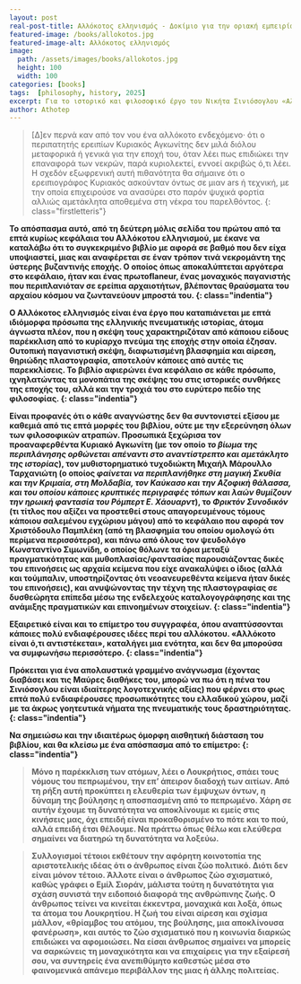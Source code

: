 ```yaml
---
layout: post
real-post-title: Αλλόκοτος ελληνισμός - Δοκίμιο για την οριακή εμπειρία των ιδεών - Νικήτας Σινιόσογλου (Κίχλη, 2016)
featured-image: /books/allokotos.jpg
featured-image-alt: Αλλόκοτος ελληνισμός
image:
  path: /assets/images/books/allokotos.jpg
  height: 100
  width: 100
categories: [books]
tags:  [philosophy, history, 2025]
excerpt: Για το ιστορικό και φιλοσοφικό έργο του Νικήτα Σινιόσογλου «Αλλόκοτος ελληνισμός».
author: Athotep
---
```


>[Δ]εν περνά καν από τον νου ένα αλλόκοτο ενδεχόμενο· ότι ο περιπατητής ερειπίων Κυριακός Αγκωνίτης δεν μιλά διόλου μεταφορικά ή γενικά για την εποχή του, όταν λέει πως επιδιώκει την επαναφορά των νεκρών, παρά κυριολεκτεί, εννοεί ακριβώς ό,τι λέει. Η σχεδόν εξωφρενική αυτή πιθανότητα θα σήμαινε ότι ο ερειπιογράφος Κυριακός ασκούνταν όντως σε μιαν ars ή τεχνική, με την οποία επιχειρούσε να ανασύρει στο παρόν ψυχικά φορτία αλλιώς αμετάκλητα αποθεμένα στη νέκρα του παρελθόντος.
{: class="firstletteris"}  
<b>

Το απόσπασμα αυτό, από τη δεύτερη μόλις σελίδα του πρώτου από τα επτά κυρίως κεφάλαια του Αλλόκοτου ελληνισμού, με έκανε να καταλάβω ότι το συγκεκριμένο βιβλίο με αφορά σε βαθμό που δεν είχα υποψιαστεί, μιας και αναφέρεται σε έναν τρόπον τινά νεκρομάντη της ύστερης βυζαντινής εποχής. Ο οποίος όπως αποκαλύπτεται αργότερα στο κεφάλαιο, ήταν και ένας πρωτοflaneur, ένας μοναχικός παγανιστής που περιπλανιόταν σε ερείπια αρχαιοτήτων, βλέποντας θραύσματα του αρχαίου κόσμου να ζωντανεύουν μπροστά του.
{: class="indentia"}

Ο Αλλόκοτος ελληνισμός είναι ένα έργο που καταπιάνεται με επτά ιδιόμορφα πρόσωπα της ελληνικής πνευματικής ιστορίας, άτομα άγνωστα πλέον, που η σκέψη τους χαρακτηριζόταν από κάποιου είδους παρέκκλιση από το κυρίαρχο πνεύμα της εποχής στην οποία έζησαν. Ουτοπική παγανιστική σκέψη, διαφωτισμένη βλασφημία και αίρεση, θηριώδης πλαστογραφία, αποτελούν κάποιες από αυτές τις παρεκκλίσεις. Το βιβλίο αφιερώνει ένα κεφάλαιο σε κάθε πρόσωπο, ιχνηλατώντας τα μονοπάτια της σκέψης του στις ιστορικές συνθήκες της εποχής του, αλλά και την τροχιά του στο ευρύτερο πεδίο της φιλοσοφίας. 
{: class="indentia"}

Είναι προφανές ότι ο κάθε αναγνώστης δεν θα συντονιστεί εξίσου με καθεμιά από τις επτά μορφές του βιβλίου, ούτε με την εξερεύνηση όλων των φιλοσοφικών ατραπών. Προσωπικά ξεχώρισα τον προαναφερθέντα Κυριακό Αγκωνίτη (με τον οποίο *το βίωμα της περιπλάνησης ορθώνεται απέναντι στο αναντίστρεπτο και αμετάκλητο της ιστορίας*), τον μυθιστορηματικό τυχοδιώκτη Μιχαήλ Μάρουλλο Ταρχανιώτη (ο οποίος *φαίνεται να περιπλανήθηκε στη μαγική Σκυθία και την Κριμαία, στη Μολδαβία, τον Καύκασο και την Αζοφική θάλασσα, και του οποίου κάποιες κρυπτικές περιγραφές τόπων και λαών θυμίζουν την ηρωική φαντασία του Ρόμπερτ Ε. Χάουαρντ*), το *Φρικτόν Συνοδικόν* (τι τίτλος που αξίζει να προστεθεί στους απαγορευμένους τόμους κάποιου σαλεμένου εγχώριου μάγου) από το κεφάλαιο που αφορά τον Χριστόδουλο Παμπλέκη (από τη βλασφημία του οποίου ομολογώ ότι περίμενα περισσότερα), και πάνω από όλους τον ψευδολόγο Κωνσταντίνο Σιμωνίδη, ο οποίος θόλωνε τα όρια μεταξύ πραγματικότητας και μυθοπλασίας/φαντασίας παρουσιάζοντας δικές του επινοήσεις ως αρχαία κείμενα που είχε ανακαλύψει ο ίδιος (αλλά και τούμπαλιν, υποστηρίζοντας ότι νεοανευρεθέντα κείμενα ήταν δικές του επινοήσεις), και ανυψώνοντας την τέχνη της πλαστογραφίας σε δυσθεώρητα επίπεδα μέσω της ενδελεχούς καταλογογράφησης και της ανάμιξης πραγματικών και επινοημένων στοιχείων.
{: class="indentia"}

Εξαιρετικό είναι και το επίμετρο του συγγραφέα, όπου αναπτύσσονται κάποιες πολύ ενδιαφέρουσες ιδέες περί του αλλόκοτου. «Αλλόκοτο είναι ό,τι αντιστέκεται», καταλήγει μια ενότητα, και δεν θα μπορούσα να συμφωνήσω περισσότερο.
{: class="indentia"}

Πρόκειται για ένα απολαυστικά γραμμένο ανάγνωσμα (έχοντας διαβάσει και τις Μαύρες διαθήκες του, μπορώ να πω ότι η πένα του Σινιόσογλου είναι ιδιαίτερης λογοτεχνικής αξίας) που φέρνει στο φως επτά πολύ ενδιαφέρουσες προσωπικότητες του ελλαδικού χώρου, μαζί με τα άκρως γοητευτικά νήματα της πνευματικής τους δραστηριότητας.
{: class="indentia"}

Να σημειώσω και την ιδιαιτέρως όμορφη αισθητική διάσταση του βιβλίου, και θα κλείσω με ένα απόσπασμα από το επίμετρο: 
{: class="indentia"}  
<b>

>Μόνο η παρέκκλιση των ατόμων, λέει ο Λουκρήτιος, σπάει τους νόμους του πεπρωμένου, την επ’ άπειρον διαδοχή των αιτίων. Από τη ρήξη αυτή προκύπτει η ελευθερία των έμψυχων όντων, η δύναμη της βούλησης η αποσπασμένη από το πεπρωμένο. Χάρη σε αυτήν έχουμε τη δυνατότητα να αποκλίνουμε κι εμείς  στις κινήσεις μας, όχι επειδή είναι προκαθορισμένο το πότε και το πού, αλλά επειδή έτσι θέλουμε. Να πράττω όπως θέλω και ελεύθερα σημαίνει να διατηρώ τη δυνατότητα να λοξεύω.  
<b>

>Συλλογισμοί τέτοιοι εκθέτουν την αφόρητη κοινοτοπία της αριστοτελικής ιδέας ότι ο άνθρωπος είναι ζώο πολιτικό. Διότι δεν είναι μόνον τέτοιο. Άλλοτε είναι ο άνθρωπος ζώο σχισματικό, καθώς γράφει ο Εμίλ Σιοράν, μάλιστα τούτη η δυνατότητα για σχάση συνιστά την ειδοποιό διαφορά της ανθρώπινης ζωής. Ο άνθρωπος τείνει να κινείται έκκεντρα, μοναχικά και λοξά, όπως τα άτομα του Λουκρητίου. Η ζωή του είναι αίρεση και σχίσμα μάλλον, «θρίαμβος του ατόμου, της βούλησης, μια αποκλίνουσα φανέρωση», και αυτός το ζώο σχισματικό που η κοινωνία διαρκώς επιδιώκει να αφομοιώσει. Να είσαι άνθρωπος σημαίνει να μπορείς να σαρκώνεις τη μοναχικότητα και να επιχαίρεις για την εξαίρεσή σου, να συντηρείς ένα ανεπιθύμητο καθεστώς μέσα στο φαινομενικά απάνεμο περιβάλλον της μιας ή άλλης πολιτείας.